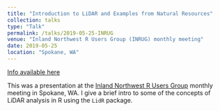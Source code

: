 ```yaml
---
title: "Introduction to LiDAR and Examples from Natural Resources"
collection: talks
type: "Talk"
permalink: /talks/2019-05-25-INRUG
venue: "Inland Northwest R Users Group (INRUG) monthly meeting"
date: 2019-05-25
location: "Spokane, WA"
---
```


[Info available here](https://www.meetup.com/Inland-Northwest-R-User-Group-INRUG/events/261146306/)

This was a presentation at the [Inland Northwest R Users Group](https://www.meetup.com/Inland-Northwest-R-User-Group-INRUG) monthly meeting in Spokane, WA. I give a brief intro to some of the concepts of LiDAR analysis in R using the `LidR` package.


